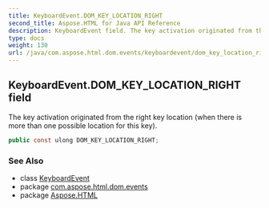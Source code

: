 ```yaml
---
title: KeyboardEvent.DOM_KEY_LOCATION_RIGHT
second_title: Aspose.HTML for Java API Reference
description: KeyboardEvent field. The key activation originated from the right key location when there is more than one possible location for this key
type: docs
weight: 130
url: /java/com.aspose.html.dom.events/keyboardevent/dom_key_location_right/
---
```

## KeyboardEvent.DOM_KEY_LOCATION_RIGHT field

The key activation originated from the right key location (when there is more than one possible location for this key).

```java
public const ulong DOM_KEY_LOCATION_RIGHT;
```

### See Also

* class [KeyboardEvent](../)
* package [com.aspose.html.dom.events](../../keyboardevent/)
* package [Aspose.HTML](../../../)

